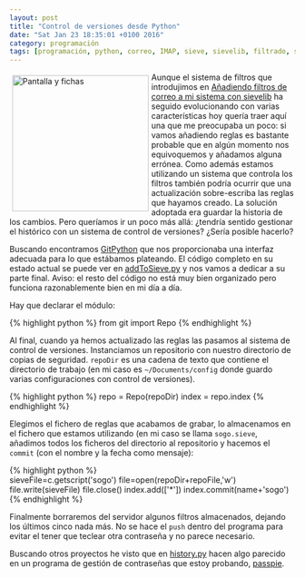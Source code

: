```yaml
---
layout: post
title: "Control de versiones desde Python"
date: "Sat Jan 23 18:35:01 +0100 2016"
category: programación
tags: [programación, python, correo, IMAP, sieve, sievelib, filtrado, scripts, código, git, versiones]
---
```





<a href="https://www.flickr.com/photos/fernand0/5543104159" title="Pantalla y fichas"><img src="https://c2.staticflickr.com/6/5059/5543104159_98fb5c9008_m.jpg" width="240"  alt="Pantalla y fichas" style="float:left; margin:5px"></a>
Aunque el sistema de filtros que introdujimos en [Añadiendo filtros de correo a mi sistema con sievelib](http://fernand0.github.io/Gestionando-Los-Filtros-Correo/) ha seguido evolucionando con varias características hoy quería traer aquí una que me preocupaba un poco: si vamos añadiendo reglas es bastante probable que en algún momento nos equivoquemos y añadamos alguna errónea. Como además estamos utilizando un sistema que controla los filtros también podría ocurrir que una actualización sobre-escriba las reglas que hayamos creado. 
La solución adoptada era guardar la historia de los cambios. Pero queríamos ir un poco más allá: ¿tendría sentido gestionar el histórico con un sistema de control de versiones? ¿Sería posible hacerlo?

Buscando encontramos [GitPython](http://gitpython.readthedocs.org/en/stable/tutorial.html) que nos proporcionaba una interfaz adecuada para lo que estábamos plateando. El código completo en su estado actual se puede ver en [addToSieve.py](https://github.com/fernand0/scripts/blob/6e0364239b7802d34adb45a365f6c3b36888c271/addToSieve.py) y nos vamos a dedicar a su parte final. Aviso: el resto del código no está muy bien organizado pero funciona razonablemente bien en mi día a día.

Hay que declarar el módulo:

{% highlight python %}
from git import Repo
{% endhighlight %}

Al final, cuando ya hemos actualizado las reglas las pasamos al sistema de control de versiones. Instanciamos un repositorio con nuestro directorio de copias de seguridad. `repoDir` es una cadena de texto que contiene el directorio de trabajo (en mi caso es `~/Documents/config` donde guardo varias configuraciones con control de versiones).

{% highlight python %}
	repo = Repo(repoDir)
	index = repo.index
{% endhighlight %}

Elegimos el fichero de reglas que acabamos de grabar, lo almacenamos en el fichero que estamos utilizando (en mi caso se llama `sogo.sieve`, añadimos todos los ficheros del directorio al repositorio y hacemos el `commit` (con el nombre y la fecha como mensaje):

{% highlight python %}	
	sieveFile=c.getscript('sogo')
	file=open(repoDir+repoFile,'w')
	file.write(sieveFile)
	file.close()
	index.add(['*'])
	index.commit(name+'sogo')
{% endhighlight %}

Finalmente borraremos del servidor algunos filtros almacenados, dejando los últimos cinco nada más.
No se hace el `push` dentro del programa para evitar el tener que teclear otra contraseña y no parece necesario.

Buscando otros proyectos he visto que en [history.py](https://github.com/marcwebbie/passpie/blob/master/passpie/history.py) hacen algo parecido en un programa de gestión de contraseñas que estoy probando, [passpie](https://github.com/marcwebbie/passpie).
